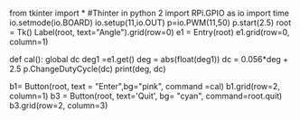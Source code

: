 from tkinter import *
#Thinter in python 2
import RPi.GPIO as io
import time
io.setmode(io.BOARD)
io.setup(11,io.OUT)
p=io.PWM(11,50)
p.start(2.5)
root = Tk()
Label(root, text="Angle").grid(row=0)
e1 = Entry(root)
e1.grid(row=0, column=1)

def cal():
    global dc
    deg1 =e1.get()
    deg = abs(float(deg1))
    dc = 0.056*deg + 2.5
    p.ChangeDutyCycle(dc)
    print(deg, dc)
   
b1= Button(root, text = "Enter",bg="pink", command =cal)
b1.grid(row=2, column=1)
b3 = Button(root, text='Quit', bg= "cyan", command=root.quit)
b3.grid(row=2, column=3)
